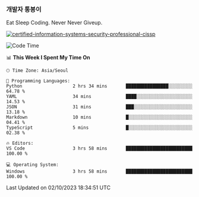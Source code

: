 ### 개발자 통붕이
Eat Sleep Coding.
Never Never Giveup.

[![certified-information-systems-security-professional-cissp](https://user-images.githubusercontent.com/44606727/157613689-acd84ec6-5f8f-4e79-89d9-a8d51f033634.png)](https://www.credly.com/badges/f394a010-85a0-450b-9136-8043af01d71c/public_url)

<!--START_SECTION:waka-->
![Code Time](http://img.shields.io/badge/Code%20Time-1%2C910%20hrs%2011%20mins-blue)

📊 **This Week I Spent My Time On** 

```text
🕑︎ Time Zone: Asia/Seoul

💬 Programming Languages: 
Python                   2 hrs 34 mins       ████████████████░░░░░░░░░   64.78 % 
YAML                     34 mins             ████░░░░░░░░░░░░░░░░░░░░░   14.53 % 
JSON                     31 mins             ███░░░░░░░░░░░░░░░░░░░░░░   13.18 % 
Markdown                 10 mins             █░░░░░░░░░░░░░░░░░░░░░░░░   04.41 % 
TypeScript               5 mins              █░░░░░░░░░░░░░░░░░░░░░░░░   02.38 % 

🔥 Editors: 
VS Code                  3 hrs 58 mins       █████████████████████████   100.00 % 

💻 Operating System: 
Windows                  3 hrs 58 mins       █████████████████████████   100.00 % 
```


 Last Updated on 02/10/2023 18:34:51 UTC
<!--END_SECTION:waka-->
